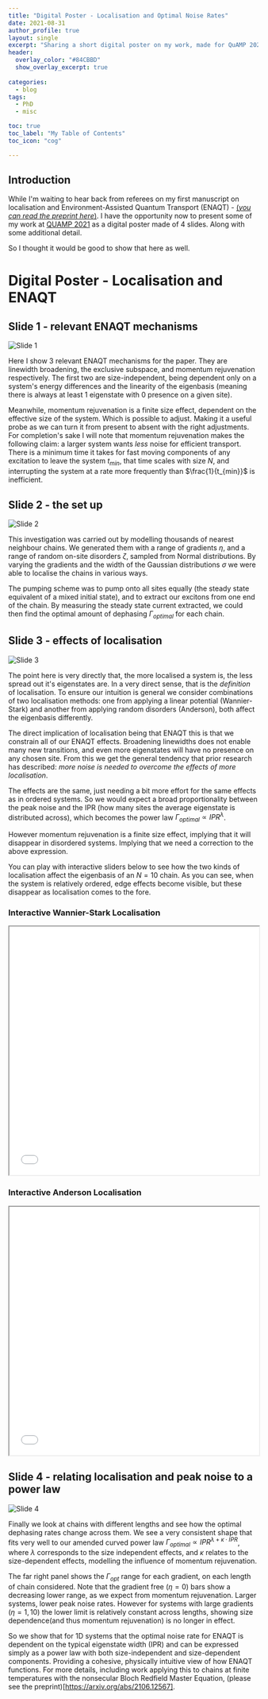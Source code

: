 ```yaml
---
title: "Digital Poster - Localisation and Optimal Noise Rates"
date: 2021-08-31
author_profile: true
layout: single
excerpt: "Sharing a short digital poster on my work, made for QuAMP 2021"
header:
  overlay_color: "#84CBBD"
  show_overlay_excerpt: true
  
categories:
  - blog
tags:
  - PhD
  - misc

toc: true
toc_label: "My Table of Contents"
toc_icon: "cog"

---
```

## Introduction

While I'm waiting to hear back from referees on my first manuscript on localisation and Environment-Assisted Quantum Transport (ENAQT) - [(_you can read the preprint here_)](https://arxiv.org/abs/2106.12567). I have the opportunity now to present some of my work at [QUAMP 2021](http://quamp2021.iopconfs.org/home) as a digital poster made of 4 slides. Along with some additional detail. 

So I thought it would be good to show that here as well. 
# Digital Poster - Localisation and ENAQT

## Slide 1 - relevant ENAQT mechanisms

![Slide 1](/assets/quamp/Slide1.jpg)

Here I show 3 relevant ENAQT mechanisms for the paper. They are linewidth broadening, the exclusive subspace, and momentum rejuvenation respectively. The first two are size-independent, being dependent only on a system's energy differences and the linearity of the eigenbasis (meaning there is always at least 1 eigenstate with 0 presence on a given site).

Meanwhile, momentum rejuvenation is a finite size effect, dependent on the effective size of the system. Which is possible to adjust. Making it a useful probe as we can turn it from present to absent with the right adjustments. For completion's sake I will note that momentum rejuvenation makes the following claim: a larger system wants _less_ noise for efficient transport. There is a minimum time it takes for fast moving components of any excitation to leave the system $t_{min}$, that time scales with size $N$, and interrupting the system at a rate more frequently than $\frac{1}{t_{min}}$ is inefficient.

## Slide 2 - the set up

![Slide 2](/assets/quamp/Slide2.jpg)

This investigation was carried out by modelling thousands of nearest neighbour chains. We generated them with a range of gradients $\eta$, and a range of random on-site disorders $\zeta$, sampled from Normal distributions. By varying the gradients and the width of the Gaussian distributions $\sigma$ we were able to localise the chains in various ways.

The pumping scheme was to pump onto all sites equally (the steady state equivalent of a mixed initial state), and to extract our excitons from one end of the chain. By measuring the steady state current extracted, we could then find the optimal amount of dephasing $\Gamma_{optimal}$ for each chain.

## Slide 3 - effects of localisation

![Slide 3](/assets/quamp/Slide3.jpg)

The point here is very directly that, the more localised a system is, the less spread out it's eigenstates are. In a very direct sense, that is the _definition_ of localisation. To ensure our intuition is general we consider combinations of two localisation methods: one from applying a linear potential (Wannier-Stark) and another from applying random disorders (Anderson), both affect the eigenbasis differently.

The direct implication of localisation being that ENAQT this is that we constrain all of our ENAQT effects. Broadening linewidths does not enable many new transitions, and even more eigenstates will have no presence on any chosen site. From this we get the general tendency that prior research has described: _more noise is needed to overcome the effects of more localisation_. 

The effects are the same, just needing a bit more effort for the same effects as in ordered systems. So we would expect a broad proportionality between the peak noise and the IPR (how many sites the average eigenstate is distributed across), which becomes the power law $\Gamma_{optimal} \propto IPR^\lambda$. 

However momentum rejuvenation is a finite size effect, implying that it will disappear in disordered systems. Implying that we need a correction to the above expression.

You can play with interactive sliders below to see how the two kinds of localisation affect the eigenbasis of an $N = 10$ chain. As you can see, when the system is relatively ordered, edge effects become visible, but these disappear as localisation comes to the fore.

### Interactive Wannier-Stark Localisation

<div class="iframe-container"> 
<iframe src="/assets/wannier-N10.html" title="Wannier-Stark localisation of length 10 chain" height = "500" width = "100%">  
 </iframe> 
</div>

### Interactive Anderson Localisation

<div class="iframe-container"> 
<iframe src="/assets/anderson-N10.html" title="Anderson localisation of length 10 chain" height = "500" width = "100%">  
 </iframe> 
</div>

## Slide 4 - relating localisation and peak noise to a power law

![Slide 4](/assets/quamp/Slide4.jpg)

Finally we look at chains with different lengths and see how the optimal dephasing rates change across them. We see a very consistent shape that fits very well to our amended curved power law $\Gamma_{optimal} \propto IPR^{\lambda + \kappa \cdot IPR}$, where $\lambda$ corresponds to the size independent effects, and $\kappa$ relates to the size-dependent effects, modelling the influence of momentum rejuvenation.

The far right panel shows the $\Gamma_{opt}$ range for each gradient, on each length of chain considered. Note that the gradient free ($\eta = 0$) bars show a decreasing lower range, as we expect from momentum rejuvenation. Larger systems, lower peak noise rates. However for systems with large gradients ($\eta = 1,10$) the lower limit is relatively constant across lengths, showing size dependence(and thus momentum rejuvenation) is no longer in effect.

So we show that for 1D systems that the optimal noise rate for ENAQT is dependent on the typical eigenstate width (IPR) and can be expressed simply as a power law with both size-independent and size-dependent components. Providing a cohesive, physically intuitive view of how ENAQT functions. For more details, including work applying this to chains at finite temperatures with the nonsecular Bloch Redfield Master Equation, (please see the preprint)[https://arxiv.org/abs/2106.12567]. 